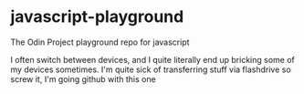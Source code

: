 # javascript-playground

The Odin Project playground repo for javascript

I often switch between devices, and I quite literally end up bricking some of my devices sometimes. I'm quite sick of transferring stuff via flashdrive so screw it, I'm going github with this one
